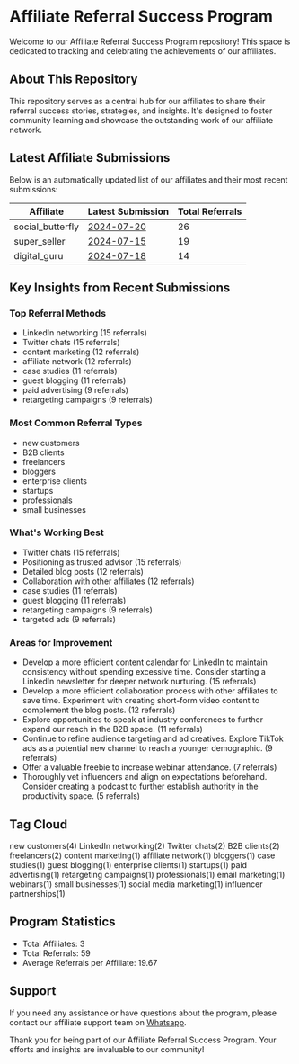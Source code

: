 # Affiliate Referral Success Program

Welcome to our Affiliate Referral Success Program repository! This space is dedicated to tracking and celebrating the achievements of our affiliates.

## About This Repository

This repository serves as a central hub for our affiliates to share their referral success stories, strategies, and insights. It's designed to foster community learning and showcase the outstanding work of our affiliate network.

## Latest Affiliate Submissions

Below is an automatically updated list of our affiliates and their most recent submissions:

<!-- AFFILIATE LIST START -->
| Affiliate | Latest Submission | Total Referrals |
|-----------|--------------------|-----------------|
| social_butterfly | [2024-07-20](affiliates-wins/social_butterfly/2024-07-20_submission.md) | 26 |
| super_seller | [2024-07-15](affiliates-wins/super_seller/2024-07-15_submission.md) | 19 |
| digital_guru | [2024-07-18](affiliates-wins/digital_guru/2024-07-18_submission.md) | 14 |

<!-- AFFILIATE LIST END -->

## Key Insights from Recent Submissions

### Top Referral Methods
<!-- TOP REFERRAL METHODS START -->
- LinkedIn networking (15 referrals)
- Twitter chats (15 referrals)
- content marketing (12 referrals)
- affiliate network (12 referrals)
- case studies (11 referrals)
- guest blogging (11 referrals)
- paid advertising (9 referrals)
- retargeting campaigns (9 referrals)
<!-- TOP REFERRAL METHODS END -->

### Most Common Referral Types
<!-- COMMON REFERRAL TYPES START -->
- new customers
- B2B clients
- freelancers
- bloggers
- enterprise clients
- startups
- professionals
- small businesses
<!-- COMMON REFERRAL TYPES END -->

### What's Working Best
<!-- WHATS WORKING BEST START -->
- Twitter chats (15 referrals)
- Positioning as trusted advisor (15 referrals)
- Detailed blog posts (12 referrals)
- Collaboration with other affiliates (12 referrals)
- case studies (11 referrals)
- guest blogging (11 referrals)
- retargeting campaigns (9 referrals)
- targeted ads (9 referrals)
<!-- WHATS WORKING BEST END -->

### Areas for Improvement
<!-- AREAS FOR IMPROVEMENT START -->
- Develop a more efficient content calendar for LinkedIn to maintain consistency without 
spending excessive time. Consider starting a LinkedIn newsletter for deeper network nurturing.
 (15 referrals)
- Develop a more efficient collaboration process with other affiliates to save time. Experiment with creating short-form video content to complement the blog posts.
 (12 referrals)
- Explore opportunities to speak at industry conferences to further expand our reach in the B2B space.
 (11 referrals)
- Continue to refine audience targeting and ad creatives. Explore TikTok ads as a potential new channel to reach a younger demographic.
 (9 referrals)
- Offer a valuable freebie to increase webinar attendance.
 (7 referrals)
- Thoroughly vet influencers and align on expectations beforehand. Consider creating a podcast to further establish authority in the productivity space.
 (5 referrals)
<!-- AREAS FOR IMPROVEMENT END -->

## Tag Cloud
<!-- TAG CLOUD START -->
new customers(4) LinkedIn networking(2) Twitter chats(2) B2B clients(2) freelancers(2) content marketing(1) affiliate network(1) bloggers(1) case studies(1) guest blogging(1) enterprise clients(1) startups(1) paid advertising(1) retargeting campaigns(1) professionals(1) email marketing(1) webinars(1) small businesses(1) social media marketing(1) influencer partnerships(1)
<!-- TAG CLOUD END -->

## Program Statistics
<!-- PROGRAM STATS START -->
- Total Affiliates: 3
- Total Referrals: 59
- Average Referrals per Affiliate: 19.67
<!-- PROGRAM STATS END -->

## Support
If you need any assistance or have questions about the program, please contact our affiliate support team on [Whatsapp](https://wa.me/message/3IE3FXO3INXHM1).

Thank you for being part of our Affiliate Referral Success Program. Your efforts and insights are invaluable to our community!